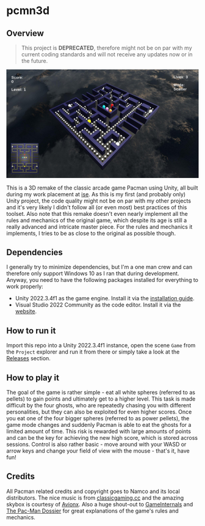 # pcmn3d

## Overview

> This project is **DEPRECATED**, therefore might not be on par with my current coding standards and will not receive any updates now or in the future.

![Overview image](overview.jpeg)

This is a 3D remake of the classic arcade game Pacman using Unity, all built during my work placement at [ise](https://www.ise.de/). As this is my first (and probably only) Unity project, the code quality might not be on par with my other projects and it's very likely I didn't follow all (or even most) best practices of this toolset. Also note that this remake doesn't even nearly implement all the rules and mechanics of the original game, which despite its age is still a really advanced and intricate master piece. For the rules and mechanics it implements, I tries to be as close to the original as possible though.

## Dependencies

I generally try to minimize dependencies, but I'm a one man crew and can therefore only support Windows 10 as I ran that during development. Anyway, you need to have the following packages installed for everything to work properly:

- Unity 2022.3.4f1 as the game engine. Install it via the [installation guide](https://docs.unity3d.com/2022.3/Documentation/Manual/GettingStartedInstallingUnity.html).
- Visual Studio 2022 Community as the code editor. Install it via the [website](https://visualstudio.microsoft.com/de/vs/community/).

## How to run it

Import this repo into a Unity 2022.3.4f1 instance, open the scene `Game` from the `Project` explorer and run it from there or simply take a look at the [Releases](https://github.com/locxter/pcmn3d/releases) section.

## How to play it

The goal of the game is rather simple - eat all white spheres (referred to as pellets) to gain points and ultimately get to a higher level. This task is made difficult by the four ghosts, who are repeatedly chasing you with different personalities, but they can also be exploited for even higher scores. Once you eat one of the four bigger spheres (referred to as power pellets), the game mode changes and suddenly Pacman is able to eat the ghosts for a limited amount of time. This risk is rewarded with large amounts of points and can be the key for achieving the new high score, which is stored across sessions. Control is also rather basic - move around with your WASD or arrow keys and change your field of view with the mouse - that's it, have fun!

## Credits

All Pacman related credits and copyright goes to Namco and its local distributors. The nice music is from [classicgaming.cc](https://www.classicgaming.cc/classics/pac-man/sounds) and the amazing skybox is courtesy of [Avionx](https://assetstore.unity.com/packages/2d/textures-materials/sky/skybox-series-free-103633). Also a huge shout-out to [GameInternals](https://gameinternals.com/understanding-pac-man-ghost-behavior) and [The Pac-Man Dossier](https://pacman.holenet.info/) for great explanations of the game's rules and mechanics.
